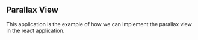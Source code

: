 ## Parallax View

This application is the example of how we can implement the parallax view in the react application.
